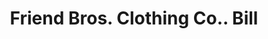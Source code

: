 ---
doi: 10.7916/D8001D9D
date_other: '1890'
date_other_textual: 1890-1899
form: printed ephemera
genre:
- Invoices
name:
- Friend Bros. Clothing Co.
object_in_context_url: https://biggert.cul.columbia.edu/items/view/ave_biggert_01607
subject_hierarchical_geographic:
- Milwaukee, Wisconsin, United States
subject_name:
- Friend Bros. Clothing Co.
title: Friend Bros. Clothing Co.. Bill
sort_title: Friend Bros. Clothing Co.. Bill
call_number: ave_biggert_01607
coordinates:
- 43.05,-87.95
pid: ave_biggert_01607
identifiers: ave_biggert_01607
thumbnail: https://derivativo-1.library.columbia.edu/iiif/2/ldpd:343944/full/!256,256/0/native.jpg
permalink: "/items/ave_biggert_01607/"
layout: iiif-image-page
---